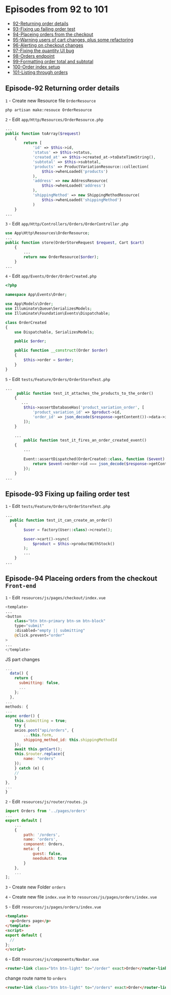 # Episodes from 92 to 101

- [92-Returning order details](#section-1)
- [93-Fixing up failing order test](#section-2)
- [94-Placeing orders from the checkout](#section-3)
- [95-Warning users of cart changes, plus some refactoring](#section-4)
- [96-Alerting on checkout changes](#section-5)
- [97-Fixing the quantity UI bug](#section-6)
- [98-Orders endpoint](#section-7)
- [99-Formatting order total and subtotal](#section-9)
- [100-Order index setup](#section-9)
- [101-Listing through orders](#section-10)

<a name="section-1"></a>

## Episode-92 Returning order details

`1` - Create new Resource file `OrderResource`

```command
php artisan make:resouce OrderResource
```

`2` - Edit `app/Http/Resources/OrderResource.php`

```php
...
public function toArray($request)
    {
        return [
            'id' => $this->id,
            'status' => $this->status,
            'created_at' => $this->created_at->toDateTimeString(),
            'subtotal' => $this->subtotal,
            'products' => ProductVariationResource::collection(
                $this->whenLoaded('products')
            ),
            'address' => new AddressResource(
                $this->whenLoaded('address')
            ),
            'shippingMethod' => new ShippingMethodResource(
                $this->whenLoaded('shippingMethod')
            )
    }
...
```

`3` - Edit `app/Http/Controllers/Orders/OrderController.php`

```php
use App\Http\Resources\OrderResource;
...
public function store(OrderStoreRequest $request, Cart $cart)
    {
        ...
        return new OrderResource($order);
    }
...
```

`4` - Edit `app/Events/Order/OrderCreated.php`

```php
<?php

namespace App\Events\Order;

use App\Models\Order;
use Illuminate\Queue\SerializesModels;
use Illuminate\Foundation\Events\Dispatchable;

class OrderCreated
{
    use Dispatchable, SerializesModels;

    public $order;

    public function __construct(Order $order)
    {
        $this->order = $order;
    }
}

```

`5` - Edit `tests/Feature/Orders/OrderStoreTest.php`

```php
...
     public function test_it_attaches_the_products_to_the_order()
    {
       ...
        $this->assertDatabaseHas('product_variation_order', [
            'product_variation_id' => $product->id,
            'order_id' => json_decode($response->getContent())->data->id
        ]);
    }

    ...
        public function test_it_fires_an_order_created_event()
    {
        ...

        Event::assertDispatched(OrderCreated::class, function ($event) use ($response) {
            return $event->order->id === json_decode($response->getContent())->data->id;
        });
    }
...
```
<a name="section-2"></a>

## Episode-93 Fixing up failing order test

`1` - Edit `tests/Feature/Orders/OrderStoreTest.php`

```php
...
  public function test_it_can_create_an_order()
    {
        $user = factory(User::class)->create();

        $user->cart()->sync(
            $product = $this->productWithStock()
        );
        ...
    }
...
```

<a name="section-3"></a>

## Episode-94 Placeing orders from the checkout  `Front-end`

`1` - Edit `resources/js/pages/checkout/index.vue`

```php
<template>
...
<button
    class="btn btn-primary btn-sm btn-block"
    type="submit"
    :disabled="empty || submitting"
    @click.prevent="order"
>
...
</template>
```

JS part changes 

```js
...
  data() {
    return {
      submitting: false,
      ...
    };
  },
...
methods: {
...
async order() {
    this.submitting = true;
    try {
    axios.post("api/orders", {
        ...this.form,
        shipping_method_id: this.shippingMethodId
    });
    await this.getCart();
    this.$router.replace({
        name: "orders"
    });
    } catch (e) {
    //
    }
},
...
}
```

`2` - Edit `resources/js/router/routes.js`

```js
import Orders from '../pages/orders'
...
export default [
    ...
    {
        path: '/orders',
        name: 'orders',
        component: Orders,
        meta: {
            guest: false,
            needsAuth: true
        }
    },
    ...
];
```

`3` - Create new Folder `orders`

`4` - Create new file `index.vue` in to `resources/js/pages/orders/index.vue`

`5` - Edit `resources/js/pages/orders/index.vue`

```html
<template>
  <p>Orders page</p>
</template>
<script>
export default {
  //
};
</script>
```

`6` - Edit `resources/js/components/Navbar.vue`

```html
<router-link class="btn btn-light" to="/order" exact>Order</router-link>
```

change route name to `orders`

```html
<router-link class="btn btn-light" to="/orders" exact>Order</router-link>
```
